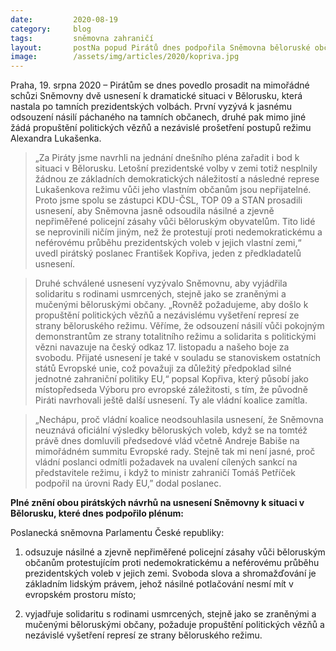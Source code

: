 ```yaml
---
date:         2020-08-19
category:     blog
tags:         sněmovna zahraničí
layout:       postNa popud Pirátů dnes podpořila Sněmovna běloruské občany. Žádá propuštění politických vězňů i prošetření brutalit Lukašenkova režimu"
image:        /assets/img/articles/2020/kopriva.jpg
--- 
```



Praha, 19. srpna 2020 – Pirátům se dnes povedlo prosadit na mimořádné schůzi Sněmovny dvě usnesení k dramatické situaci v Bělorusku, která nastala po tamních prezidentských volbách. První vyzývá k jasnému odsouzení násilí páchaného na tamních občanech, druhé pak mimo jiné žádá propuštění politických vězňů a nezávislé prošetření postupů režimu Alexandra Lukašenka.

> „Za Piráty jsme navrhli na jednání dnešního pléna zařadit i bod k situaci v Bělorusku. Letošní prezidentské volby v zemi totiž nesplnily žádnou ze základních demokratických náležitostí a následné represe Lukašenkova režimu vůči jeho vlastním občanům jsou nepřijatelné. Proto jsme spolu se zástupci KDU-ČSL, TOP 09 a STAN prosadili usnesení, aby Sněmovna jasně odsoudila násilné a zjevně nepřiměřené policejní zásahy vůči běloruským obyvatelům. Tito lidé se neprovinili ničím jiným, než že protestují proti nedemokratickému a neférovému průběhu prezidentských voleb v jejich vlastní zemi,“ uvedl pirátský poslanec František Kopřiva, jeden z předkladatelů usnesení.

> Druhé schválené usnesení vyzývalo Sněmovnu, aby vyjádřila solidaritu s rodinami usmrcených, stejně jako se zraněnými a mučenými běloruskými občany. „Rovněž požadujeme, aby došlo k propuštění politických vězňů a nezávislému vyšetření represí ze strany běloruského režimu. Věříme, že odsouzení násilí vůči pokojným demonstrantům ze strany totalitního režimu a solidarita s politickými vězni navazuje na český odkaz 17. listopadu a našeho boje za svobodu. Přijaté usnesení je také v souladu se stanoviskem ostatních států Evropské unie, což považuji za důležitý předpoklad silné jednotné zahraniční politiky EU,“ popsal Kopřiva, který působí jako místopředseda Výboru pro evropské záležitosti, s tím, že původně Piráti navrhovali ještě další usnesení. Ty ale vládní koalice zamítla.

> „Nechápu, proč vládní koalice neodsouhlasila usnesení, že Sněmovna neuznává oficiální výsledky běloruských voleb, když se na tomtéž právě dnes domluvili předsedové vlád včetně Andreje Babiše na mimořádném summitu Evropské rady. Stejně tak mi není jasné, proč vládní poslanci odmítli požadavek na uvalení cílených sankcí na představitele režimu, i když to ministr zahraničí Tomáš Petříček podpořil na úrovni Rady EU,” dodal poslanec. 

 

**Plné znění obou pirátských návrhů na usnesení Sněmovny k situaci v Bělorusku, které dnes podpořilo plénum:**

Poslanecká sněmovna Parlamentu České republiky: 

1. odsuzuje násilné a zjevně nepřiměřené policejní zásahy vůči běloruským občanům protestujícím proti nedemokratickému a neférovému průběhu prezidentských voleb v jejich zemi. Svoboda slova a shromažďování je základním lidským právem, jehož násilné potlačování nesmí mít v evropském prostoru místo;

 

2. vyjadřuje solidaritu s rodinami usmrcených, stejně jako se zraněnými a mučenými běloruskými občany, požaduje propuštění politických vězňů a nezávislé vyšetření represí ze strany běloruského režimu.
